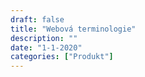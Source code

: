 ```yaml
---
draft: false
title: "Webová terminologie"
description: ""
date: "1-1-2020"
categories: ["Produkt"]
---
```

